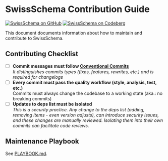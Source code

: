 # SwissSchema Contribution Guide

[![SwissSchema on GitHub](https://img.shields.io/badge/github-white "SwissSchema on GitHub")](https://github.com/joeljuca/swiss_schema "SwissSchema on GitHub")
[![SwissSchema on Codeberg](https://img.shields.io/badge/codeberg-blue "SwissSchema on Codeberg")](https://codeberg.org/joeljuca/swiss_schema "SwissSchema on Codeberg")

This document documents information about how to maintain and contribute to SwissSchema.

## Contributing Checklist

- [ ] **Commit messages must follow [Conventional Commits](https://www.conventionalcommits.org)**  
       _It distinguishes commits types (fixes, features, rewrites, etc.) and is required for changelogs_
- [ ] **Every commit must pass the quality workflow (style, analysis, test, etc.)**  
       Commits must always change the codebase to a working state (aka.: no breaking commits)
- [ ] **Updates to deps list must be isolated**  
       _This is a security practice. Any change to the deps list (adding, removing items - even version adjusts), can introduce security issues, and these changes are manually reviewed. Isolating them into their own commits can facilitate code reviews._

## Maintenance Playbook

See [PLAYBOOK.md](PLAYBOOK.md).
